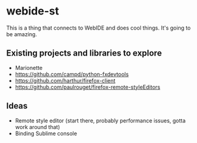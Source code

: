 # webide-st

This is a thing that connects to WebIDE and does cool things. It's going to be amazing.

## Existing projects and libraries to explore

* Marionette
* https://github.com/campd/python-fxdevtools
* https://github.com/harthur/firefox-client
* https://github.com/paulrouget/firefox-remote-styleEditors

## Ideas

* Remote style editor (start there, probably performance issues, gotta work around that)
* Binding Sublime console
